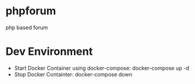 # phpforum

php based forum

# Dev Environment

- Start Docker Container using docker-compose:
  docker-compose up -d
- Stop Docker Containter:
  docker-compose down
